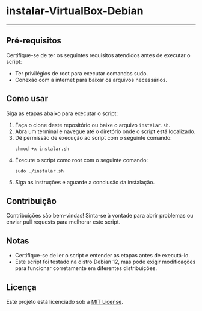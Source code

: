 # instalar-VirtualBox-Debian


<hr>


## Pré-requisitos

Certifique-se de ter os seguintes requisitos atendidos antes de executar o script:

- Ter privilégios de root para executar comandos sudo.
- Conexão com a internet para baixar os arquivos necessários.


## Como usar

Siga as etapas abaixo para executar o script:

1. Faça o clone deste repositório ou baixe o arquivo `instalar.sh`.
2. Abra um terminal e navegue até o diretório onde o script está localizado.
3. Dê permissão de execução ao script com o seguinte comando:
   ```
   chmod +x instalar.sh
   ```
4. Execute o script como root com o seguinte comando:
   ```
   sudo ./instalar.sh
   ```
5. Siga as instruções e aguarde a conclusão da instalação.

## Contribuição

Contribuições são bem-vindas! Sinta-se à vontade para abrir problemas ou enviar pull requests para melhorar este script.

## Notas

- Certifique-se de ler o script e entender as etapas antes de executá-lo.
- Este script foi testado na distro Debian 12, mas pode exigir modificações para funcionar corretamente em diferentes distribuições.

## Licença

Este projeto está licenciado sob a [MIT License](LICENSE).
```

